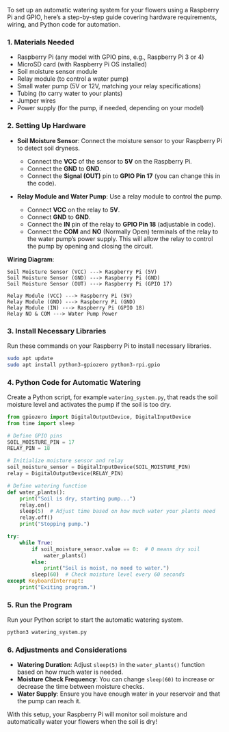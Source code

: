 To set up an automatic watering system for your flowers using a Raspberry Pi and GPIO, here’s a step-by-step guide covering hardware requirements, wiring, and Python code for automation.

### 1. **Materials Needed**
   - Raspberry Pi (any model with GPIO pins, e.g., Raspberry Pi 3 or 4)
   - MicroSD card (with Raspberry Pi OS installed)
   - Soil moisture sensor module
   - Relay module (to control a water pump)
   - Small water pump (5V or 12V, matching your relay specifications)
   - Tubing (to carry water to your plants)
   - Jumper wires
   - Power supply (for the pump, if needed, depending on your model)

### 2. **Setting Up Hardware**
   - **Soil Moisture Sensor**: Connect the moisture sensor to your Raspberry Pi to detect soil dryness.
     - Connect the **VCC** of the sensor to **5V** on the Raspberry Pi.
     - Connect the **GND** to **GND**.
     - Connect the **Signal (OUT)** pin to **GPIO Pin 17** (you can change this in the code).
   
   - **Relay Module and Water Pump**: Use a relay module to control the pump.
     - Connect **VCC** on the relay to **5V**.
     - Connect **GND** to **GND**.
     - Connect the **IN** pin of the relay to **GPIO Pin 18** (adjustable in code).
     - Connect the **COM** and **NO** (Normally Open) terminals of the relay to the water pump’s power supply. This will allow the relay to control the pump by opening and closing the circuit.

   **Wiring Diagram**:
   ```
   Soil Moisture Sensor (VCC) ---> Raspberry Pi (5V)
   Soil Moisture Sensor (GND) ---> Raspberry Pi (GND)
   Soil Moisture Sensor (OUT) ---> Raspberry Pi (GPIO 17)
   
   Relay Module (VCC) ---> Raspberry Pi (5V)
   Relay Module (GND) ---> Raspberry Pi (GND)
   Relay Module (IN) ---> Raspberry Pi (GPIO 18)
   Relay NO & COM ---> Water Pump Power
   ```

### 3. **Install Necessary Libraries**
   Run these commands on your Raspberry Pi to install necessary libraries.
   ```bash
   sudo apt update
   sudo apt install python3-gpiozero python3-rpi.gpio
   ```

### 4. **Python Code for Automatic Watering**

   Create a Python script, for example `watering_system.py`, that reads the soil moisture level and activates the pump if the soil is too dry.

   ```python
   from gpiozero import DigitalOutputDevice, DigitalInputDevice
   from time import sleep

   # Define GPIO pins
   SOIL_MOISTURE_PIN = 17
   RELAY_PIN = 18

   # Initialize moisture sensor and relay
   soil_moisture_sensor = DigitalInputDevice(SOIL_MOISTURE_PIN)
   relay = DigitalOutputDevice(RELAY_PIN)

   # Define watering function
   def water_plants():
       print("Soil is dry, starting pump...")
       relay.on()
       sleep(5)  # Adjust time based on how much water your plants need
       relay.off()
       print("Stopping pump.")

   try:
       while True:
           if soil_moisture_sensor.value == 0:  # 0 means dry soil
               water_plants()
           else:
               print("Soil is moist, no need to water.")
           sleep(60)  # Check moisture level every 60 seconds
   except KeyboardInterrupt:
       print("Exiting program.")
   ```

### 5. **Run the Program**
   Run your Python script to start the automatic watering system.
   ```bash
   python3 watering_system.py
   ```

### 6. **Adjustments and Considerations**
   - **Watering Duration**: Adjust `sleep(5)` in the `water_plants()` function based on how much water is needed.
   - **Moisture Check Frequency**: You can change `sleep(60)` to increase or decrease the time between moisture checks.
   - **Water Supply**: Ensure you have enough water in your reservoir and that the pump can reach it.

With this setup, your Raspberry Pi will monitor soil moisture and automatically water your flowers when the soil is dry!
